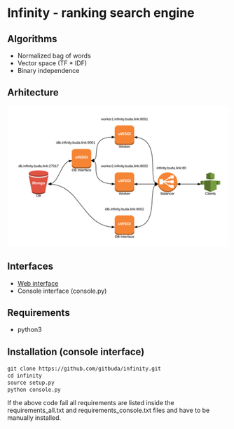 # Infinity - ranking search engine

## Algorithms

* Normalized bag of words
* Vector space (TF * IDF)
* Binary independence

## Arhitecture

![Infinity Arhitecture](/doc/infinity.png)

## Interfaces

* [Web interface](http://infinity.buda.link)
* Console interface (console.py)

## Requirements

* python3

## Installation (console interface)

```
git clone https://github.com/gitbuda/infinity.git
cd infinity
source setup.py
python console.py
```

If the above code fail all requirements are listed inside the requirements_all.txt and requirements_console.txt files and have to be manually installed.
